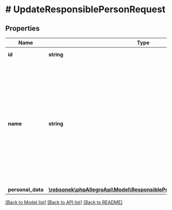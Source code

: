# # UpdateResponsiblePersonRequest

## Properties

Name | Type | Description | Notes
------------ | ------------- | ------------- | -------------
**id** | **string** | Responsible person ID. | [optional]
**name** | **string** | Internal name of responsible person in dictionary (visible only to you). Can&#39;t start or end with whitespace. Can&#39;t contain whitespaces other than space. Can&#39;t contain multiple spaces in a row. | [optional]
**personal_data** | [**\robsonek\phpAllegroApi\Model\ResponsiblePersonResponsePersonalData**](ResponsiblePersonResponsePersonalData.md) |  | [optional]

[[Back to Model list]](../../README.md#models) [[Back to API list]](../../README.md#endpoints) [[Back to README]](../../README.md)
